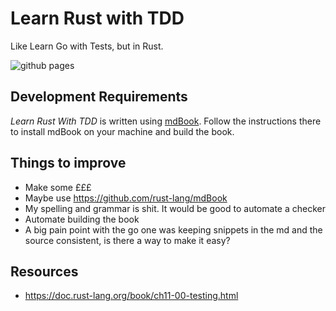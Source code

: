 # Learn Rust with TDD

Like Learn Go with Tests, but in Rust.

![github pages](https://github.com/learn-with-tests/learn-rust-with-tests/workflows/github%20pages/badge.svg)

## Development Requirements

_Learn Rust With TDD_ is written using [mdBook][mdBook]. Follow the instructions
there to install mdBook on your machine and build the book.

## Things to improve

- Make some £££
- Maybe use https://github.com/rust-lang/mdBook
- My spelling and grammar is shit. It would be good to automate a checker
- Automate building the book
- A big pain point with the go one was keeping snippets in the md and the source consistent, is there a way to make it easy?

## Resources

- https://doc.rust-lang.org/book/ch11-00-testing.html

[mdBook]: https://github.com/rust-lang/mdBook
